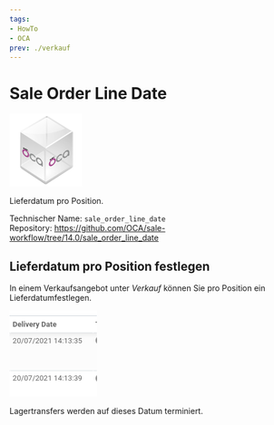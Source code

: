 ```yaml
---
tags:
- HowTo
- OCA
prev: ./verkauf
---
```

# Sale Order Line Date
![icon_oca_app](assets/icon_oca_app.png)

Lieferdatum pro Position.

Technischer Name: `sale_order_line_date`\
Repository: <https://github.com/OCA/sale-workflow/tree/14.0/sale_order_line_date>

## Lieferdatum pro Position festlegen

In einem Verkaufsangebot unter *Verkauf* können Sie pro Position ein Lieferdatumfestlegen.

![](assets/Sale%20Order%20Line%20Date%20Delivery%20Date.png)

Lagertransfers werden auf dieses Datum terminiert.

